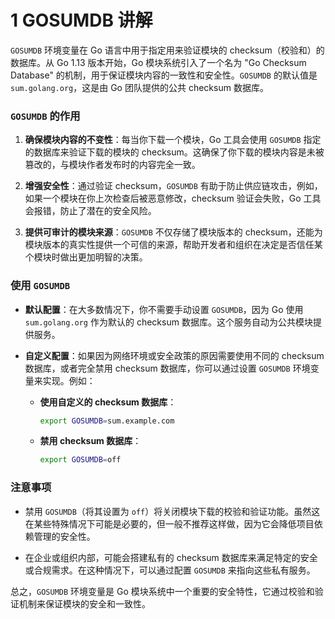 # 1 GOSUMDB 讲解

`GOSUMDB` 环境变量在 Go 语言中用于指定用来验证模块的 checksum（校验和）的数据库。从 Go 1.13 版本开始，Go 模块系统引入了一个名为 "Go Checksum Database" 的机制，用于保证模块内容的一致性和安全性。`GOSUMDB` 的默认值是 `sum.golang.org`，这是由 Go 团队提供的公共 checksum 数据库。

### `GOSUMDB` 的作用

1. **确保模块内容的不变性**：每当你下载一个模块，Go 工具会使用 `GOSUMDB` 指定的数据库来验证下载的模块的 checksum。这确保了你下载的模块内容是未被篡改的，与模块作者发布时的内容完全一致。

2. **增强安全性**：通过验证 checksum，`GOSUMDB` 有助于防止供应链攻击，例如，如果一个模块在你上次检查后被恶意修改，checksum 验证会失败，Go 工具会报错，防止了潜在的安全风险。

3. **提供可审计的模块来源**：`GOSUMDB` 不仅存储了模块版本的 checksum，还能为模块版本的真实性提供一个可信的来源，帮助开发者和组织在决定是否信任某个模块时做出更加明智的决策。

### 使用 `GOSUMDB`

-   **默认配置**：在大多数情况下，你不需要手动设置 `GOSUMDB`，因为 Go 使用 `sum.golang.org` 作为默认的 checksum 数据库。这个服务自动为公共模块提供服务。

-   **自定义配置**：如果因为网络环境或安全政策的原因需要使用不同的 checksum 数据库，或者完全禁用 checksum 数据库，你可以通过设置 `GOSUMDB` 环境变量来实现。例如：

    -   **使用自定义的 checksum 数据库**：
        ```sh
        export GOSUMDB=sum.example.com
        ```
    -   **禁用 checksum 数据库**：
        ```sh
        export GOSUMDB=off
        ```

### 注意事项

-   禁用 `GOSUMDB`（将其设置为 `off`）将关闭模块下载的校验和验证功能。虽然这在某些特殊情况下可能是必要的，但一般不推荐这样做，因为它会降低项目依赖管理的安全性。

-   在企业或组织内部，可能会搭建私有的 checksum 数据库来满足特定的安全或合规需求。在这种情况下，可以通过配置 `GOSUMDB` 来指向这些私有服务。

总之，`GOSUMDB` 环境变量是 Go 模块系统中一个重要的安全特性，它通过校验和验证机制来保证模块的安全和一致性。
